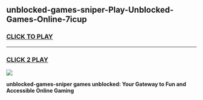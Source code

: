 
## unblocked-games-sniper-Play-Unblocked-Games-Online-7icup
<h3>
<a href="https://premium76.site?title=unblocked-games-sniper&ref=24A">CLICK TO PLAY</a></h3>
<hr>

<h3>
<a href="https://premium76.site?title=unblocked-games-sniper&ref=24A">CLICK 2 PLAY</a>
  
</h3>

<a href="https://premium76.site?title=unblocked-games-sniper&ref=24A"><img src="https://clearcache.store/games.png"></a>


**unblocked-games-sniper games unblocked: Your Gateway to Fun and Accessible Online Gaming**
